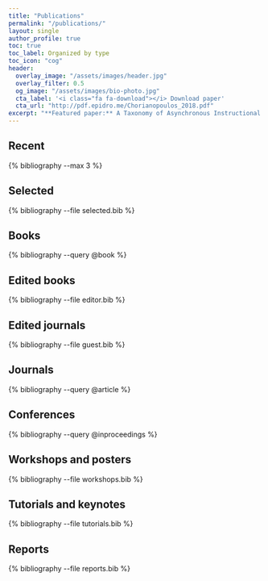 ```yaml
---
title: "Publications"
permalink: "/publications/"
layout: single
author_profile: true
toc: true
toc_label: Organized by type
toc_icon: "cog"
header:
  overlay_image: "/assets/images/header.jpg"
  overlay_filter: 0.5
  og_image: "/assets/images/bio-photo.jpg"
  cta_label: '<i class="fa fa-download"></i> Download paper'
  cta_url: "http://pdf.epidro.me/Chorianopoulos_2018.pdf"
excerpt: "**Featured paper:** A Taxonomy of Asynchronous Instructional Video Styles"
---
```


## Recent

{% bibliography --max 3 %}

## Selected

{% bibliography --file selected.bib %}

## Books

{% bibliography --query @book %}

## Edited books

{% bibliography --file editor.bib %}

## Edited journals

{% bibliography --file guest.bib %}

## Journals

{% bibliography --query @article %}

## Conferences

{% bibliography --query @inproceedings %}

## Workshops and posters

{% bibliography --file workshops.bib %}

## Tutorials and keynotes

{% bibliography --file tutorials.bib %}

## Reports

{% bibliography --file reports.bib %}
